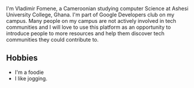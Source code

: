 I'm Vladimir Fomene, a Cameroonian studying computer Science at Ashesi University College, Ghana. I'm part of Google Developers club on my campus.
Many people on my campus are not actively involved in tech communities and I will love to use this platform as an opportunity to introduce people
to more resources and help them discover tech communities they could contribute to. 

## Hobbies
* I'm a foodie
* I like jogging.
